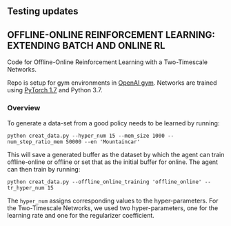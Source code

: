 ## Testing updates

 ## OFFLINE-ONLINE REINFORCEMENT LEARNING: EXTENDING BATCH AND ONLINE RL


Code for Offline-Online Reinforcement Learning with a Two-Timescale Networks. 

Repo is setup for gym environments in [OpenAI gym](https://github.com/openai/gym).
Networks are trained using [PyTorch 1.7](https://github.com/pytorch/pytorch) and Python 3.7. 

### Overview

To generate a data-set from a good policy needs to be learned by running:
```
python creat_data.py --hyper_num 15 --mem_size 1000 --num_step_ratio_mem 50000 --en 'Mountaincar'

```
This will save a generated buffer as the dataset by which the agent can train offline-online or offline or set that as the initial buffer for online. The agent can then train by running:
```
python creat_data.py --offline_online_training 'offline_online' --tr_hyper_num 15 
```

The ```hyper_num``` assigns corresponding values to the hyper-parameters. For the Two-Timescale Networks, we used
two hyper-parameters, one for the learning rate and one for the regularizer coefficient. 


